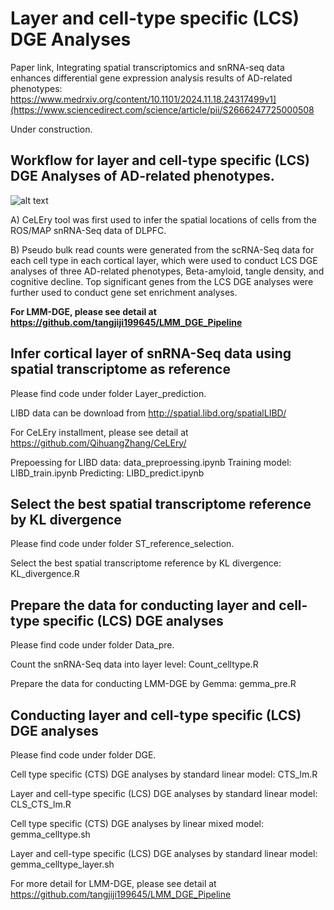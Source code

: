 # Layer and cell-type specific (LCS) DGE Analyses

Paper link, Integrating spatial transcriptomics and snRNA-seq data enhances differential gene expression analysis results of AD-related phenotypes: https://www.medrxiv.org/content/10.1101/2024.11.18.24317499v1](https://www.sciencedirect.com/science/article/pii/S2666247725000508

Under construction.

## Workflow for layer and cell-type specific (LCS) DGE Analyses of AD-related phenotypes.
![alt text](https://www.medrxiv.org/content/medrxiv/early/2024/11/18/2024.11.18.24317499/F1.large.jpg?width=800&height=600&carousel=1)

A) CeLEry tool was first used to infer the spatial locations of cells from the ROS/MAP snRNA-Seq data of DLPFC. 

B) Pseudo bulk read counts were generated from the scRNA-Seq data for each cell type in each cortical layer, which were used to conduct LCS DGE analyses of three AD-related phenotypes, Beta-amyloid, tangle density, and cognitive decline. Top significant genes from the LCS DGE analyses were further used to conduct gene set enrichment analyses.

**For LMM-DGE, please see detail at https://github.com/tangjiji199645/LMM_DGE_Pipeline**

## Infer cortical layer of snRNA-Seq data using spatial transcriptome as reference
Please find code under folder Layer_prediction. 

LIBD data can be download from http://spatial.libd.org/spatialLIBD/

For CeLEry installment, please see detail at https://github.com/QihuangZhang/CeLEry/

Prepoessing for LIBD data: data_preproessing.ipynb
Training model: LIBD_train.ipynb
Predicting: LIBD_predict.ipynb

## Select the best spatial transcriptome reference by KL divergence
Please find code under folder ST_reference_selection.

Select the best spatial transcriptome reference by KL divergence: KL_divergence.R

## Prepare the data for conducting layer and cell-type specific (LCS) DGE analyses

Please find code under folder Data_pre.

Count the snRNA-Seq data into layer level: Count_celltype.R

Prepare the data for conducting LMM-DGE by Gemma: gemma_pre.R

## Conducting layer and cell-type specific (LCS) DGE analyses

Please find code under folder DGE.

Cell type specific (CTS) DGE analyses by standard linear model: CTS_lm.R

Layer and cell-type specific (LCS) DGE analyses by standard linear model: CLS_CTS_lm.R

Cell type specific (CTS) DGE analyses by linear mixed model: gemma_celltype.sh

Layer and cell-type specific (LCS) DGE analyses by standard linear model: gemma_celltype_layer.sh

For more detail for LMM-DGE, please see detail at https://github.com/tangjiji199645/LMM_DGE_Pipeline















